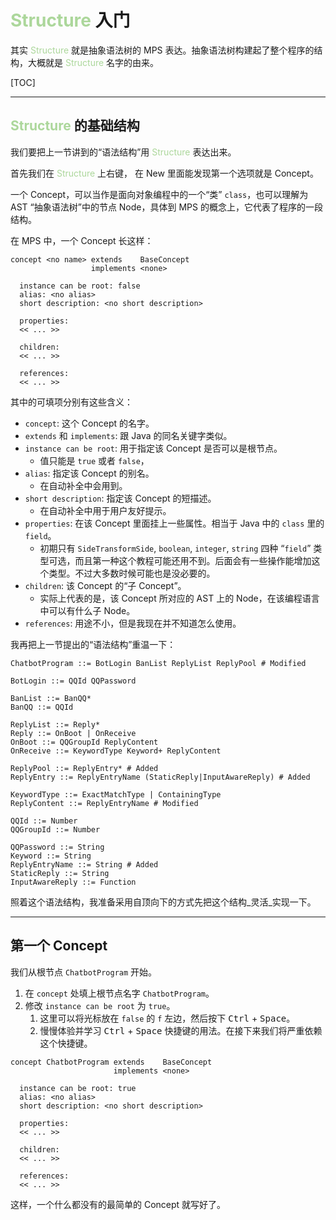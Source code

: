 # <span style="color: rgb(172, 215, 155)">Structure</span> 入门

其实 <span style="color: rgb(172, 215, 155)">Structure</span> 就是抽象语法树的 MPS 表达。抽象语法树构建起了整个程序的结构，大概就是 <span style="color: rgb(172, 215, 155)">Structure</span> 名字的由来。

[TOC]

---

## <span style="color: rgb(172, 215, 155)">Structure</span> 的基础结构

我们要把上一节讲到的“语法结构”用 <span style="color: rgb(172, 215, 155)">Structure</span> 表达出来。

首先我们在 <span style="color: rgb(172, 215, 155)">Structure</span> 上右键， 在 New 里面能发现第一个选项就是 Concept。

一个 Concept，可以当作是面向对象编程中的一个“类” `class`，也可以理解为 AST “抽象语法树”中的节点 Node，具体到 MPS 的概念上，它代表了程序的一段结构。

在 MPS 中，一个 Concept 长这样：

```mps-structure
concept <no name> extends    BaseConcept
                  implements <none>

  instance can be root: false
  alias: <no alias>
  short description: <no short description>
  
  properties:
  << ... >>
  
  children:
  << ... >>
  
  references:
  << ... >>
```

其中的可填项分别有这些含义：
- `concept`: 这个 Concept 的名字。
- `extends` 和 `implements`: 跟 Java 的同名关键字类似。
- `instance can be root`: 用于指定该 Concept 是否可以是根节点。
    - 值只能是 `true` 或者 `false`，
- `alias`: 指定该 Concept 的别名。
    - 在自动补全中会用到。
- `short description`: 指定该 Concept 的短描述。
    - 在自动补全中用于用户友好提示。
- `properties`: 在该 Concept 里面挂上一些属性。相当于 Java 中的 `class` 里的 `field`。
    - 初期只有 `SideTransformSide`, `boolean`, `integer`, `string` 四种 “`field`” 类型可选，而且第一种这个教程可能还用不到。后面会有一些操作能增加这个类型。不过大多数时候可能也是没必要的。
- `children`: 该 Concept 的“子 Concept”。
    - 实际上代表的是，该 Concept 所对应的 AST 上的 Node，在该编程语言中可以有什么子 Node。
- `references`: 用途不小，但是我现在并不知道怎么使用。

我再把上一节提出的“语法结构”重温一下：


```bnf
ChatbotProgram ::= BotLogin BanList ReplyList ReplyPool # Modified

BotLogin ::= QQId QQPassword

BanList ::= BanQQ*
BanQQ ::= QQId

ReplyList ::= Reply*
Reply ::= OnBoot | OnReceive
OnBoot ::= QQGroupId ReplyContent
OnReceive ::= KeywordType Keyword+ ReplyContent

ReplyPool ::= ReplyEntry* # Added
ReplyEntry ::= ReplyEntryName (StaticReply|InputAwareReply) # Added

KeywordType ::= ExactMatchType | ContainingType
ReplyContent ::= ReplyEntryName # Modified

QQId ::= Number
QQGroupId ::= Number

QQPassword ::= String
Keyword ::= String
ReplyEntryName ::= String # Added
StaticReply ::= String
InputAwareReply ::= Function
```

照着这个语法结构，我准备采用自顶向下的方式先把这个结构_灵活_实现一下。

---

## 第一个 Concept

我们从根节点 `ChatbotProgram` 开始。

1. 在 `concept` 处填上根节点名字 `ChatbotProgram`。
2. 修改 `instance can be root` 为 `true`。
    1. 这里可以将光标放在 `false` 的 `f` 左边，然后按下 <kbd>Ctrl</kbd> + <kbd>Space</kbd>。
    2. 慢慢体验并学习 <kbd>Ctrl</kbd> + <kbd>Space</kbd> 快捷键的用法。在接下来我们将严重依赖这个快捷键。

```mps-structure
concept ChatbotProgram extends    BaseConcept
                       implements <none>

  instance can be root: true
  alias: <no alias>
  short description: <no short description>
  
  properties:
  << ... >>
  
  children:
  << ... >>
  
  references:
  << ... >>
```

这样，一个什么都没有的最简单的 Concept 就写好了。
